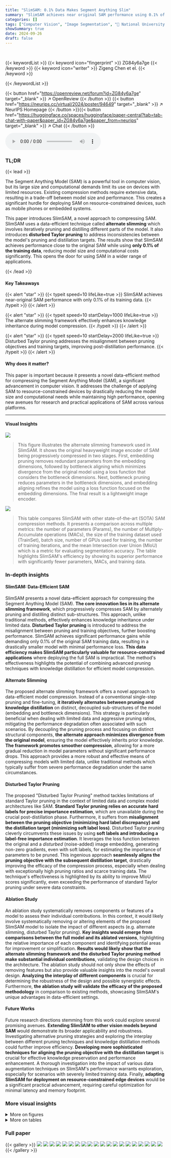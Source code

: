 ```yaml
---
title: "SlimSAM: 0.1% Data Makes Segment Anything Slim"
summary: "SlimSAM achieves near original SAM performance using 0.1% of its training data by employing a novel alternate slimming framework and disturbed Taylor pruning, significantly advancing data-efficient mo..."
categories: []
tags: ["Computer Vision", "Image Segmentation", "🏢 National University of Singapore",]
showSummary: true
date: 2024-09-26
draft: false
---
```


<br>

{{< keywordList >}}
{{< keyword icon="fingerprint" >}} ZG84y6a7ge {{< /keyword >}}
{{< keyword icon="writer" >}} Zigeng Chen et el. {{< /keyword >}}
 
{{< /keywordList >}}

{{< button href="https://openreview.net/forum?id=ZG84y6a7ge" target="_blank" >}}
↗ OpenReview
{{< /button >}}
{{< button href="https://neurips.cc/virtual/2024/poster/94649" target="_blank" >}}
↗ NeurIPS Homepage
{{< /button >}}{{< button href="https://huggingface.co/spaces/huggingface/paper-central?tab=tab-chat-with-paper&paper_id=ZG84y6a7ge&paper_from=neurips" target="_blank" >}}
↗ Chat
{{< /button >}}



<audio controls>
    <source src="https://ai-paper-reviewer.com/ZG84y6a7ge/podcast.wav" type="audio/wav">
    Your browser does not support the audio element.
</audio>


### TL;DR


{{< lead >}}

The Segment Anything Model (SAM) is a powerful tool in computer vision, but its large size and computational demands limit its use on devices with limited resources.  Existing compression methods require extensive data, resulting in a trade-off between model size and performance.  This creates a significant hurdle for deploying SAM on resource-constrained devices, such as mobile phones or embedded systems.

This paper introduces SlimSAM, a novel approach to compressing SAM.  SlimSAM uses a data-efficient technique called **alternate slimming** which involves iteratively pruning and distilling different parts of the model. It also introduces **disturbed Taylor pruning** to address inconsistencies between the model's pruning and distillation targets. The results show that SlimSAM achieves performance close to the original SAM while using **only 0.1% of the training data**, reducing model size and computational costs significantly. This opens the door for using SAM in a wider range of applications.

{{< /lead >}}


#### Key Takeaways

{{< alert "star" >}}
{{< typeit speed=10 lifeLike=true >}} SlimSAM achieves near-original SAM performance with only 0.1% of its training data. {{< /typeit >}}
{{< /alert >}}

{{< alert "star" >}}
{{< typeit speed=10 startDelay=1000 lifeLike=true >}} The alternate slimming framework effectively enhances knowledge inheritance during model compression. {{< /typeit >}}
{{< /alert >}}

{{< alert "star" >}}
{{< typeit speed=10 startDelay=2000 lifeLike=true >}} Disturbed Taylor pruning addresses the misalignment between pruning objectives and training targets, improving post-distillation performance. {{< /typeit >}}
{{< /alert >}}

#### Why does it matter?
This paper is important because it presents a novel data-efficient method for compressing the Segment Anything Model (SAM), a significant advancement in computer vision.  It addresses the challenge of applying SAM to resource-constrained devices by drastically reducing the model size and computational needs while maintaining high performance, opening new avenues for research and practical applications of SAM across various platforms.

------
#### Visual Insights



![](https://ai-paper-reviewer.com/ZG84y6a7ge/figures_1_1.jpg)

> This figure illustrates the alternate slimming framework used in SlimSAM.  It shows the original heavyweight image encoder of SAM being progressively compressed in two stages. First, embedding pruning removes redundant parameters from the embedding dimensions, followed by bottleneck aligning which minimizes divergence from the original model using a loss function that considers the bottleneck dimensions. Next, bottleneck pruning reduces parameters in the bottleneck dimensions, and embedding aligning refines the model using a loss function focused on the embedding dimensions. The final result is a lightweight image encoder.





![](https://ai-paper-reviewer.com/ZG84y6a7ge/tables_6_1.jpg)

> This table compares SlimSAM with other state-of-the-art (SOTA) SAM compression methods.  It presents a comparison across multiple metrics: the number of parameters (Params), the number of Multiply-Accumulate operations (MACs), the size of the training dataset used (TrainSet), batch size, number of GPUs used for training, the number of training iterations, and the mean Intersection over Union (MIoU) which is a metric for evaluating segmentation accuracy.  The table highlights SlimSAM's efficiency by showing its superior performance with significantly fewer parameters, MACs, and training data.





### In-depth insights


#### SlimSAM: Data-Efficient SAM
SlimSAM presents a novel data-efficient approach for compressing the Segment Anything Model (SAM).  **The core innovation lies in its alternate slimming framework**, which progressively compresses SAM by alternately pruning and distilling distinct sub-structures. This approach, unlike traditional methods, effectively enhances knowledge inheritance under limited data.  **Disturbed Taylor pruning** is introduced to address the misalignment between pruning and training objectives, further boosting performance.  SlimSAM achieves significant performance gains while demanding only 0.1% of the original SAM training data, resulting in a drastically smaller model with minimal performance loss.  **This data efficiency makes SlimSAM particularly valuable for resource-constrained applications** where deploying the full SAM is impractical. The method's effectiveness highlights the potential of combining advanced pruning techniques with knowledge distillation for efficient model compression.

#### Alternate Slimming
The proposed alternate slimming framework offers a novel approach to data-efficient model compression.  Instead of a conventional single-step pruning and fine-tuning, **it iteratively alternates between pruning and knowledge distillation** on distinct, decoupled sub-structures of the model (embedding and bottleneck dimensions). This strategy is particularly beneficial when dealing with limited data and aggressive pruning ratios, mitigating the performance degradation often associated with such scenarios.  By decoupling the pruning process and focusing on distinct structural components, **the alternate approach minimizes divergence from the original model**, ensuring the model effectively inherits prior knowledge. **The framework promotes smoother compression**, allowing for a more gradual reduction in model parameters without significant performance drops. This approach provides a more robust and effective means of compressing models with limited data, unlike traditional methods which typically suffer from severe performance degradation under the same circumstances.

#### Disturbed Taylor Pruning
The proposed "Disturbed Taylor Pruning" method tackles limitations of standard Taylor pruning in the context of limited data and complex model architectures like SAM.  **Standard Taylor pruning relies on accurate hard labels for precise importance estimation**, which are unavailable during the crucial post-distillation phase.  Furthermore, it suffers from **misalignment between the pruning objective (minimizing hard label discrepancy) and the distillation target (minimizing soft label loss)**.  Disturbed Taylor pruning cleverly circumvents these issues by using **soft labels and introducing a label-free importance estimation**. It leverages the loss function between the original and a *disturbed* (noise-added) image embedding, generating non-zero gradients, even with soft labels, for estimating the importance of parameters to be pruned. This ingenious approach **seamlessly aligns the pruning objective with the subsequent distillation target**, drastically improving the efficacy of the compression process, especially when dealing with exceptionally high pruning ratios and scarce training data.  The technique's effectiveness is highlighted by its ability to improve MIoU scores significantly, even exceeding the performance of standard Taylor pruning under severe data constraints.

#### Ablation Study
An ablation study systematically removes components or features of a model to assess their individual contributions.  In this context, it would likely involve systematically removing or altering elements of the proposed SlimSAM model to isolate the impact of different aspects (e.g. alternate slimming, disturbed Taylor pruning).  **Key insights would emerge from comparisons between the full model and its ablated versions**, highlighting the relative importance of each component and identifying potential areas for improvement or simplification. **Results would likely show that the alternate slimming framework and the disturbed Taylor pruning method make substantial individual contributions**, validating the design choices in the architecture.  The ablation study should not only show the effects of removing features but also provide valuable insights into the model's overall design. **Analyzing the interplay of different components** is crucial for determining the robustness of the design and possible synergistic effects.  Furthermore, **the ablation study will validate the efficacy of the proposed methodology** in comparison to existing methods, showcasing SlimSAM's unique advantages in data-efficient settings.

#### Future Works
Future research directions stemming from this work could explore several promising avenues.  **Extending SlimSAM to other vision models beyond SAM** would demonstrate its broader applicability and robustness.  Investigating alternative pruning strategies and exploring the interplay between different pruning techniques and knowledge distillation methods could further improve efficiency.  **Developing more sophisticated techniques for aligning the pruning objective with the distillation target** is crucial for effective knowledge preservation and performance enhancement.  A thorough investigation into the impact of various data augmentation techniques on SlimSAM's performance warrants exploration, especially for scenarios with severely limited training data.  Finally, **adapting SlimSAM for deployment on resource-constrained edge devices** would be a significant practical advancement, requiring careful optimization for minimal latency and memory footprint.


### More visual insights

<details>
<summary>More on figures
</summary>


![](https://ai-paper-reviewer.com/ZG84y6a7ge/figures_4_1.jpg)

> This figure illustrates the proposed alternate slimming framework for compressing the SAM-B model. It shows a step-by-step process of alternately pruning and distilling distinct, decoupled sub-structures (embedding and bottleneck dimensions) within the image encoder.  The pruning is done at the channel-wise group level, and knowledge distillation from intermediate layers helps restore performance after pruning. Red numbers indicate the pruned dimensions at each step.


![](https://ai-paper-reviewer.com/ZG84y6a7ge/figures_7_1.jpg)

> This figure compares the training performance (measured by mean IoU) of the proposed alternate slimming framework against the conventional one-step method.  Two sub-figures are shown, one for each importance estimation method used: disturbed Taylor importance and random importance. The x-axis represents the number of training epochs, and the y-axis represents the mean IoU.  The alternate slimming framework consistently shows better performance than the one-step approach, demonstrating the effectiveness of the proposed method in enhancing knowledge retention and achieving superior performance under limited data.


![](https://ai-paper-reviewer.com/ZG84y6a7ge/figures_7_2.jpg)

> This figure shows the intermediate dimensions of QKV Attention and MLP within each ViT of the image encoder after applying different pruning methods (local and global).  Five different normalization methods (mean, max, sum, Gaussian, and standardization) were used for global pruning, and their effects on the resulting dimensions are displayed for comparison.


![](https://ai-paper-reviewer.com/ZG84y6a7ge/figures_9_1.jpg)

> This figure compares the segmentation results of different methods on various images using 'segment everything' prompts.  It shows the original SAM-H results alongside results from SlimSAM-50, SlimSAM-77, EdgeSAM, EfficientSAM, MobileSAM, and FastSAM. The comparison highlights the differences in segmentation accuracy and detail between the different methods.  SlimSAM models show promising results compared to the other methods and the original SAM-H model.


![](https://ai-paper-reviewer.com/ZG84y6a7ge/figures_9_2.jpg)

> This figure compares the segmentation results obtained from several different models (SAM-H, SlimSAM-50, SlimSAM-77, EdgeSAM, EfficientSAM, MobileSAM, and FastSAM) when using point prompts.  The goal is to show a qualitative comparison of the models' performance on a variety of images and scenarios.


![](https://ai-paper-reviewer.com/ZG84y6a7ge/figures_15_1.jpg)

> This figure visualizes the intermediate dimensions (QKV Attention and MLP) of each Vision Transformer (ViT) block within the image encoder after applying different pruning strategies.  It compares local pruning with global pruning performed using five different normalization techniques (mean, max, sum, Gaussian, and standardization) to illustrate how the choice of pruning method and normalization impacts the resulting dimension distribution across the ViT blocks.


![](https://ai-paper-reviewer.com/ZG84y6a7ge/figures_15_2.jpg)

> This figure compares the training performance (measured by MIoU) of the proposed alternate slimming method against a standard one-step pruning and distillation approach. The alternate slimming method shows significantly better performance in terms of MIoU across training epochs, highlighting its effectiveness in improving knowledge retention and model performance during the compression process.


![](https://ai-paper-reviewer.com/ZG84y6a7ge/figures_18_1.jpg)

> This figure compares the segmentation results of different models on various images using the 'segment everything' prompt.  The models compared include SAM-H (the original, heavy model), SlimSAM-50 (SlimSAM with 50% pruning ratio), SlimSAM-77 (SlimSAM with 77% pruning ratio), EdgeSAM, EfficientSAM, MobileSAM, and FastSAM. The images show that SlimSAM achieves comparable performance to the original SAM-H while requiring significantly less data and computation. 


![](https://ai-paper-reviewer.com/ZG84y6a7ge/figures_19_1.jpg)

> This figure compares the segmentation results of different methods, including SlimSAM, using box prompts.  The results show the segmentation masks generated by each method for a set of images, allowing for a visual comparison of their performance. Red boxes indicate the box prompts used for the segmentation.


![](https://ai-paper-reviewer.com/ZG84y6a7ge/figures_20_1.jpg)

> This figure compares the segmentation results of different models (SAM-H, SlimSAM-50, SlimSAM-77, EdgeSAM, EfficientSAM, MobileSAM, and FastSAM) on various images using point prompts.  It visually demonstrates the performance of SlimSAM compared to other state-of-the-art models on different image types and scenarios.


</details>




<details>
<summary>More on tables
</summary>


![](https://ai-paper-reviewer.com/ZG84y6a7ge/tables_6_2.jpg)
> This table compares SlimSAM's performance against other state-of-the-art (SOTA) SAM compression methods.  It shows the parameter counts, multiply-accumulate operations (MACs), training data used, and the mean Intersection over Union (mIoU) scores achieved. The comparison highlights SlimSAM's superior performance and efficiency, particularly given its significantly reduced training data requirement.

![](https://ai-paper-reviewer.com/ZG84y6a7ge/tables_7_1.jpg)
> This table compares the performance (MIoU) of different pruning methods. It shows that the proposed 'Disturbed Taylor Pruning' outperforms the original 'Taylor Pruning' method, especially when combined with the SlimSAM-77 framework.  The results highlight the effectiveness of aligning the pruning objective with the distillation target.

![](https://ai-paper-reviewer.com/ZG84y6a7ge/tables_7_2.jpg)
> This table shows the mean Intersection over Union (mIoU) achieved by using different distillation objectives in different steps of the SlimSAM model's alternate slimming process.  It demonstrates the effectiveness of including bottleneck and embedding features along with final image embeddings in the distillation process for improving the mIoU.  The comparison shows an improvement using this approach vs using only final image embeddings in both Step 1 and Step 2.

![](https://ai-paper-reviewer.com/ZG84y6a7ge/tables_8_1.jpg)
> This table presents the results of an ablation study comparing different normalization methods used for global pruning.  The MIoU (mean Intersection over Union) metric is used to evaluate the performance of different normalization techniques (Mean, Max, Sum, Gaussian, Standardization) applied to global pruning. The table helps understand which normalization method yields the best performance in the context of global pruning for the SlimSAM model.

![](https://ai-paper-reviewer.com/ZG84y6a7ge/tables_8_2.jpg)
> This table shows the results of experiments conducted with varying amounts of training data while keeping the number of training iterations constant.  It demonstrates how model performance (measured by MIoU) changes as the amount of training data decreases for different pruning ratios (50% and 77%).  This analysis helps determine the impact of data scarcity on the SlimSAM model's performance.

![](https://ai-paper-reviewer.com/ZG84y6a7ge/tables_14_1.jpg)
> This table presents the mean Intersection over Union (MIoU) scores achieved by using Taylor pruning and disturbed Taylor pruning. It also shows the MIoU scores when these pruning methods are combined with the SlimSAM-50 method. The results demonstrate that the disturbed Taylor pruning consistently outperforms the original Taylor pruning, achieving higher MIoU scores at equivalent training expenditures.

![](https://ai-paper-reviewer.com/ZG84y6a7ge/tables_14_2.jpg)
> This table presents the results of an ablation study evaluating the impact of using intermediate layers in the distillation process.  The experiment compares using only final image embeddings for distillation against including bottleneck features (Step 1) and embedding features (Step 2).  The MIoU (mean Intersection over Union) metric demonstrates the effectiveness of including these additional features in the distillation process, showing an improvement in performance.

![](https://ai-paper-reviewer.com/ZG84y6a7ge/tables_14_3.jpg)
> This table presents the results of an ablation study comparing different normalization methods used in global pruning.  It shows the mean Intersection over Union (mIoU) achieved for each normalization technique (Mean, Max, Sum, Gaussian, Standardization) when applying global pruning to the SlimSAM model.  The mIoU metric measures the model's accuracy in semantic segmentation.

![](https://ai-paper-reviewer.com/ZG84y6a7ge/tables_16_1.jpg)
> This table compares SlimSAM with other state-of-the-art (SOTA) SAM compression methods.  It shows the number of parameters, Multiply-Accumulate operations (MACs), the size of the training dataset used, and the mean Intersection over Union (mIoU) achieved. The mIoU metric reflects the accuracy of semantic segmentation.  The table highlights SlimSAM's superior performance and efficiency by achieving comparable or better mIoU with significantly fewer parameters, MACs, and training data.

![](https://ai-paper-reviewer.com/ZG84y6a7ge/tables_16_2.jpg)
> This table compares the model's performance (measured by MIoU) under different amounts of training data while keeping the number of training iterations constant. It shows how the model's performance changes with varying amounts of training data (10k, 5k, and 2k images) at two different pruning ratios (50% and 77%). This helps in understanding the impact of data availability on the model's performance under different compression levels.

![](https://ai-paper-reviewer.com/ZG84y6a7ge/tables_17_1.jpg)
> This table compares SlimSAM's performance against other state-of-the-art (SOTA) SAM compression methods.  It shows the number of parameters, Multiply-Accumulate operations (MACs), training data used, and the mean Intersection over Union (mIoU) score achieved by each method. This allows for a direct comparison of SlimSAM's efficiency and performance relative to existing techniques.

![](https://ai-paper-reviewer.com/ZG84y6a7ge/tables_17_2.jpg)
> This table presents the results of an ablation study that compares the performance of using a constant weight (α = 0.5) versus a dynamic weight (α = (N − n − 1)/N) for the distillation process in SlimSAM.  The study evaluates the mIoU achieved for both SlimSAM-50 and SlimSAM-77 models at steps 1 and 2 of the distillation process, highlighting the impact of using a dynamic weighting strategy on performance.

</details>




### Full paper

{{< gallery >}}
<img src="https://ai-paper-reviewer.com/ZG84y6a7ge/1.png" class="grid-w50 md:grid-w33 xl:grid-w25" />
<img src="https://ai-paper-reviewer.com/ZG84y6a7ge/2.png" class="grid-w50 md:grid-w33 xl:grid-w25" />
<img src="https://ai-paper-reviewer.com/ZG84y6a7ge/3.png" class="grid-w50 md:grid-w33 xl:grid-w25" />
<img src="https://ai-paper-reviewer.com/ZG84y6a7ge/4.png" class="grid-w50 md:grid-w33 xl:grid-w25" />
<img src="https://ai-paper-reviewer.com/ZG84y6a7ge/5.png" class="grid-w50 md:grid-w33 xl:grid-w25" />
<img src="https://ai-paper-reviewer.com/ZG84y6a7ge/6.png" class="grid-w50 md:grid-w33 xl:grid-w25" />
<img src="https://ai-paper-reviewer.com/ZG84y6a7ge/7.png" class="grid-w50 md:grid-w33 xl:grid-w25" />
<img src="https://ai-paper-reviewer.com/ZG84y6a7ge/8.png" class="grid-w50 md:grid-w33 xl:grid-w25" />
<img src="https://ai-paper-reviewer.com/ZG84y6a7ge/9.png" class="grid-w50 md:grid-w33 xl:grid-w25" />
<img src="https://ai-paper-reviewer.com/ZG84y6a7ge/10.png" class="grid-w50 md:grid-w33 xl:grid-w25" />
<img src="https://ai-paper-reviewer.com/ZG84y6a7ge/11.png" class="grid-w50 md:grid-w33 xl:grid-w25" />
<img src="https://ai-paper-reviewer.com/ZG84y6a7ge/12.png" class="grid-w50 md:grid-w33 xl:grid-w25" />
<img src="https://ai-paper-reviewer.com/ZG84y6a7ge/13.png" class="grid-w50 md:grid-w33 xl:grid-w25" />
<img src="https://ai-paper-reviewer.com/ZG84y6a7ge/14.png" class="grid-w50 md:grid-w33 xl:grid-w25" />
<img src="https://ai-paper-reviewer.com/ZG84y6a7ge/15.png" class="grid-w50 md:grid-w33 xl:grid-w25" />
<img src="https://ai-paper-reviewer.com/ZG84y6a7ge/16.png" class="grid-w50 md:grid-w33 xl:grid-w25" />
<img src="https://ai-paper-reviewer.com/ZG84y6a7ge/17.png" class="grid-w50 md:grid-w33 xl:grid-w25" />
<img src="https://ai-paper-reviewer.com/ZG84y6a7ge/18.png" class="grid-w50 md:grid-w33 xl:grid-w25" />
<img src="https://ai-paper-reviewer.com/ZG84y6a7ge/19.png" class="grid-w50 md:grid-w33 xl:grid-w25" />
<img src="https://ai-paper-reviewer.com/ZG84y6a7ge/20.png" class="grid-w50 md:grid-w33 xl:grid-w25" />
{{< /gallery >}}